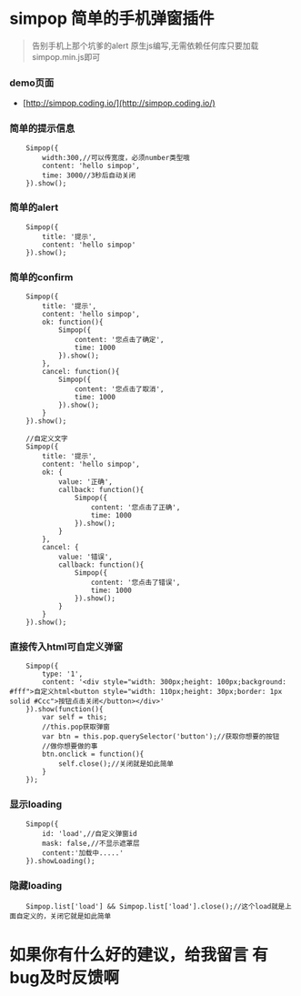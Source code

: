# simpop 简单的手机弹窗插件
>告别手机上那个坑爹的alert
>原生js编写,无需依赖任何库只要加载simpop.min.js即可

### demo页面
* [http://simpop.coding.io/](http://simpop.coding.io/)

### 简单的提示信息

```
    Simpop({
        width:300,//可以传宽度，必须number类型哦
        content: 'hello simpop',
        time: 3000//3秒后自动关闭
    }).show();
```

### 简单的alert

```
    Simpop({
        title: '提示',
        content: 'hello simpop'
    }).show();
```

### 简单的confirm

```
    Simpop({
        title: '提示',
        content: 'hello simpop',
        ok: function(){
            Simpop({
                content: '您点击了确定',
                time: 1000
            }).show();
        },
        cancel: function(){
            Simpop({
                content: '您点击了取消',
                time: 1000
            }).show();
        }
    }).show();
    
    //自定义文字
    Simpop({
        title: '提示',
        content: 'hello simpop',
        ok: {
            value: '正确',
            callback: function(){
                Simpop({
                    content: '您点击了正确',
                    time: 1000
                }).show();
            }
        },
        cancel: {
            value: '错误',
            callback: function(){
                Simpop({
                    content: '您点击了错误',
                    time: 1000
                }).show();
            }
        }
    }).show();
```

### 直接传入html可自定义弹窗

```
    Simpop({
        type: '1',
        content: '<div style="width: 300px;height: 100px;background: #fff">自定义html<button style="width: 110px;height: 30px;border: 1px solid #Ccc">按钮点击关闭</button></div>'
    }).show(function(){
        var self = this;
        //this.pop获取弹窗
        var btn = this.pop.querySelector('button');//获取你想要的按钮
        //做你想要做的事
        btn.onclick = function(){
            self.close();//关闭就是如此简单
        }
    });
```

### 显示loading

```
    Simpop({
        id: 'load',//自定义弹窗id
        mask: false,//不显示遮罩层
        content:'加载中.....'
    }).showLoading();
```

### 隐藏loading

```
    Simpop.list['load'] && Simpop.list['load'].close();//这个load就是上面自定义的，关闭它就是如此简单
```

# 如果你有什么好的建议，给我留言  有bug及时反馈啊
